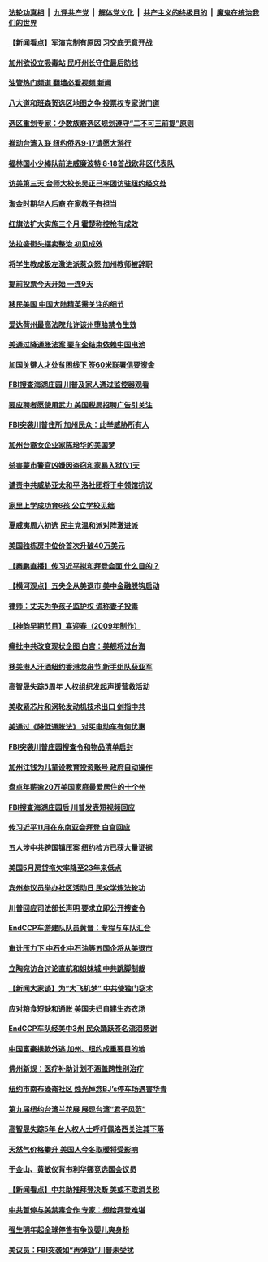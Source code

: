 ####  [法轮功真相](../../../../basic/blob/master/README.md?t=08132001) &nbsp;|&nbsp; [九评共产党](../../../../9ping.md/blob/master/README.md?t=08132001) &nbsp;|&nbsp; [解体党文化](../../../../jtdwh.md/blob/master/README.md?t=08132001)  &nbsp;|&nbsp; [共产主义的终极目的](../../../../gczydzjmd.md/blob/master/README.md?t=08132001) &nbsp;|&nbsp; [魔鬼在统治我们的世界](../../../../mgztzwmdsj.md/blob/master/README.md?t=08132001) 

#### [【新闻看点】军演克制有原因 习交底无意开战](../pages/nsc412/n13801419.md?t=08132001) 

#### [加州欲设立吸毒站 民吁州长守住最后防线](../pages/nsc412/n13801647.md?t=08132001) 

#### [油管热门频道 翻墙必看视频 新闻](http://45.76.130.85:81/youtube.html?08132001)

#### [八大道和班森贺选区地图之争 投票权专家说门道](../pages/nsc412/n13801559.md?t=08132001) 

#### [选区重划专家：少数族裔选区规划遵守“二不可三前提”原则](../pages/nsc412/n13801597.md?t=08132001) 

#### [推动台湾入联 纽约侨界9‧17请愿大游行](../pages/nsc412/n13801570.md?t=08132001) 

#### [福林国小少棒队前进威廉波特 8‧18首战欧非区代表队](../pages/nsc412/n13801628.md?t=08132001) 

#### [访美第三天 台师大校长吴正己率团访驻纽约经文处](../pages/nsc412/n13801614.md?t=08132001) 

#### [淘金时期华人后裔 在家教子有担当](../pages/nsc412/n13801607.md?t=08132001) 

#### [红旗法扩大实施三个月 霍楚称控枪有成效](../pages/nsc412/n13801588.md?t=08132001) 

#### [法拉盛街头摆卖整治 初见成效](../pages/nsc412/n13801589.md?t=08132001) 

#### [将学生教成极左激进派惹众怒 加州教师被辞职](../pages/nsc412/n13801473.md?t=08132001) 

#### [提前投票今天开始  一连9天](../pages/nsc412/n13801565.md?t=08132001) 

#### [移民美国 中国大陆精英需关注的细节](../pages/nsc412/n13801576.md?t=08132001) 

#### [爱达荷州最高法院允许该州堕胎禁令生效](../pages/nsc412/n13801474.md?t=08132001) 

#### [美通过降通胀法案 要车企结束依赖中国电池](../pages/nsc412/n13801475.md?t=08132001) 

#### [加国关键人才处贫困线下 签60米联署信要资金](../pages/nsc412/n13801503.md?t=08132001) 

#### [FBI搜查海湖庄园 川普及家人通过监控器观看](../pages/nsc412/n13801427.md?t=08132001) 

#### [要应聘者愿使用武力 美国税局招聘广告引关注](../pages/nsc412/n13801425.md?t=08132001) 

#### [FBI突袭川普住所 加州民众：此举威胁所有人](../pages/nsc412/n13801502.md?t=08132001) 

#### [加州台裔女企业家陈玲华的美国梦](../pages/nsc412/n13801481.md?t=08132001) 

#### [杀害蒙市警官凶嫌因盗窃和家暴入狱仅1天](../pages/nsc412/n13801471.md?t=08132001) 

#### [谴责中共威胁亚太和平 洛社团将于中领馆抗议](../pages/nsc412/n13801465.md?t=08132001) 

#### [家里上学成功育6孩 公立学校见绌](../pages/nsc412/n13801444.md?t=08132001) 

#### [夏威夷周六初选 民主党温和派对阵激进派](../pages/nsc412/n13801211.md?t=08132001) 

#### [美国独栋房中位价首次升破40万美元](../pages/nsc412/n13801423.md?t=08132001) 

#### [【秦鹏直播】传习近平拟和拜登会面 什么目的？](../pages/nsc412/n13801410.md?t=08132001) 

#### [【横河观点】五央企从美退市 美中金融脱钩启动](../pages/nsc412/n13801413.md?t=08132001) 

#### [律师：丈夫为争孩子监护权 谎称妻子投毒](../pages/nsc412/n13801426.md?t=08132001) 

#### [【神韵早期节目】喜迎春（2009年制作）](../pages/nsc412/n13801158.md?t=08132001) 

#### [痛批中共改变现状企图 白宫：美舰将过台海](../pages/nsc412/n13801374.md?t=08132001) 

#### [移美港人汗洒纽约香港龙舟节 新手组队获亚军](../pages/nsc412/n13801363.md?t=08132001) 

#### [高智晟失踪5周年 人权组织发起声援营救活动](../pages/nsc412/n13801395.md?t=08132001) 

#### [美收紧芯片和涡轮发动机技术出口 剑指中共](../pages/nsc412/n13801362.md?t=08132001) 

#### [美通过《降低通胀法》 对买电动车有何优惠](../pages/nsc412/n13801218.md?t=08132001) 

#### [FBI突袭川普庄园搜查令和物品清单启封](../pages/nsc412/n13801219.md?t=08132001) 

#### [加州注钱为儿童设教育投资账号 政府自动操作](../pages/nsc412/n13800842.md?t=08132001) 

#### [盘点年薪逾20万美国家庭最爱居住的十个州](../pages/nsc412/n13801232.md?t=08132001) 

#### [FBI搜查海湖庄园后 川普发表短视频回应](../pages/nsc412/n13800655.md?t=08132001) 

#### [传习近平11月在东南亚会拜登 白宫回应](../pages/nsc412/n13801224.md?t=08132001) 

#### [五人涉中共跨国镇压案 纽约检方已获大量证据](../pages/nsc412/n13800913.md?t=08132001) 

#### [美国5月房贷拖欠率降至23年来低点](../pages/nsc412/n13801217.md?t=08132001) 

#### [宾州参议员举办社区活动日 民众学炼法轮功](../pages/nsc412/n13801178.md?t=08132001) 

#### [川普回应司法部长声明 要求立即公开搜查令](../pages/nsc412/n13801161.md?t=08132001) 

#### [EndCCP车游建队队员黄晋：专程与车队汇合](../pages/nsc412/n13800298.md?t=08132001) 

#### [审计压力下 中石化中石油等五国企将从美退市](../pages/nsc412/n13801151.md?t=08132001) 

#### [立陶宛访台讨论直航和姐妹城 中共跳脚制裁](../pages/nsc412/n13801195.md?t=08132001) 

#### [【新闻大家谈】为“大飞机梦” 中共使独门窃术](../pages/nsc412/n13801121.md?t=08132001) 

#### [应对粮食短缺和通胀 美国夫妇自建生态农场](../pages/nsc412/n13801049.md?t=08132001) 

#### [EndCCP车队经美中3州 民众踊跃签名流泪感谢](../pages/nsc412/n13800967.md?t=08132001) 

#### [中国富豪携款外逃 加州、纽约成重要目的地](../pages/nsc412/n13800935.md?t=08132001) 

#### [佛州新规：医疗补助计划不涵盖跨性别治疗](../pages/nsc412/n13800859.md?t=08132001) 

#### [纽约市南布碌崙社区 烛光悼念BJ’s停车场遇害华青](../pages/nsc412/n13800812.md?t=08132001) 

#### [第九届纽约台湾兰花展 展现台湾“君子风范”](../pages/nsc412/n13800873.md?t=08132001) 

#### [高智晟失踪5年 台人权人士呼吁佩洛西关注其下落](../pages/nsc412/n13800821.md?t=08132001) 

#### [天然气价格攀升 美国人今冬取暖将受影响](../pages/nsc412/n13800918.md?t=08132001) 

#### [于金山、黄敏仪背书利华娜竞选国会议员](../pages/nsc412/n13800890.md?t=08132001) 

#### [【新闻看点】中共助推拜登决断 美或不取消关税](../pages/nsc412/n13800604.md?t=08132001) 

#### [中共暂停与美禁毒合作 专家：想给拜登难堪](../pages/nsc412/n13800862.md?t=08132001) 

#### [强生明年起全球停售有争议婴儿爽身粉](../pages/nsc412/n13800779.md?t=08132001) 

#### [美议员：FBI突袭如“再弹劾”川普未受扰](../pages/nsc412/n13800749.md?t=08132001) 

<img src='http://gfw-breaker.win/goodnews/indexes/nsc412.md' width='0px' height='0px'/>
